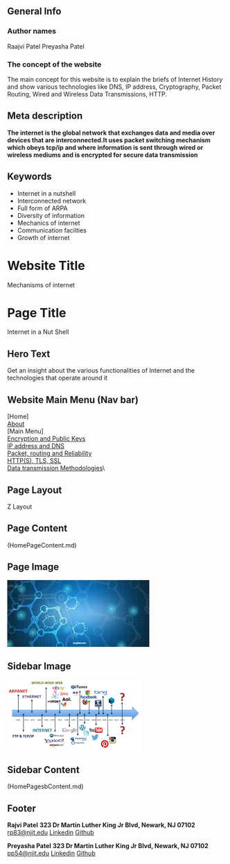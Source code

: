 ## General Info

### Author names 
Raajvi Patel
Preyasha Patel

### The concept of the website
The main concept for this website is to explain the briefs of Internet History and show various technologies like DNS, IP address, Cryptography, Packet Routing, Wired and Wireless Data Transmissions, HTTP.

## Meta description
**The internet is the global network that exchanges data and media over devices that are interconnected.It uses packet switching mechanism which obeys tcp/ip and where information is sent through wired or wireless mediums and is encrypted for secure data transmission**

## Keywords
- Internet in a nutshell
- Interconnected network
- Full form of ARPA
- Diversity of information
- Mechanics of internet
- Communication facilties
- Growth of internet

# Website Title 
Mechanisms of internet

# Page Title
Internet in a Nut Shell

## Hero Text
Get an insight about the various functionalities of Internet and the technologies that operate around it

## Website Main Menu (Nav bar)
[Home]\
[About](AboutUs.md)\
[Main Menu]\
[Encryption and Public Keys](Encryption_and_public_keys.md)\
[IP address and DNS](IP_address_and_DNS.md)\
[Packet, routing and Reliability](Packet_routing_and_reliability.md)\
[HTTP(S), TLS, SSL](HHTPS_SSL_TLS_DigitalCertificate.md)\
[Data transmission Methodologies](Wired_and_wireless_data_transmission.md)\

## Page Layout
Z Layout

## Page Content
(HomePageContent.md)

## Page Image
![Internet](Images/bgimg1.jpg "Internet")

## Sidebar Image
![Growth of internet](Images/sb_internet.png "Growth of internet")

## Sidebar Content
(HomePagesbContent.md)

## Footer
**Rajvi Patel**
**323 Dr Martin Luther King Jr Blvd, Newark, NJ 07102**
<rp83@njit.edu>
[Linkedin](http://linkedin.com/in/rajvi-patel-4403681b5)
[Github](https://github.com/raajvipatel99)


**Preyasha Patel**
**323 Dr Martin Luther King Jr Blvd, Newark, NJ 07102**
<pp54@njit.edu>
[Linkedin](http://linkedin.com/in/preyasha-patel-67356a122) 
[Github](https://github.com/preyasha2810)
